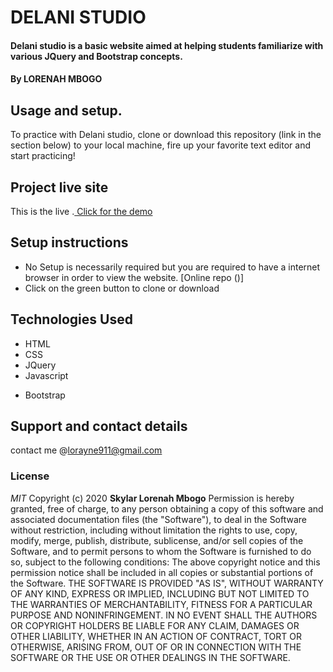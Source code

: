 # DELANI STUDIO
#### Delani studio is a basic website aimed at helping students familiarize with various JQuery and Bootstrap concepts.
#### By **LORENAH MBOGO**

## Usage and setup.
To practice with Delani studio, clone or download this repository (link in the section below) to your local machine, fire up your favorite text editor and start practicing!

## Project live site
This is the live .[ Click for the demo]()

## Setup instructions
*  No Setup is necessarily required but you are required to have a internet browser in order to view the website.  [Online repo ()]
* Click on the green button to clone or download


## Technologies Used
* HTML
* CSS
* JQuery
* Javascript
+ Bootstrap

## Support and contact details
contact me @lorayne911@gmail.com
### License
*MIT*
Copyright (c) 2020 **Skylar Lorenah Mbogo**
Permission is hereby granted, free of charge, to any person obtaining a copy of this software and associated documentation files (the "Software"), to deal in the Software without restriction, including without limitation the rights to use, copy, modify, merge, publish, distribute, sublicense, and/or sell copies of the Software, and to permit persons to whom the Software is furnished to do so, subject to the following conditions:
The above copyright notice and this permission notice shall be included in all copies or substantial portions of the Software.
THE SOFTWARE IS PROVIDED "AS IS", WITHOUT WARRANTY OF ANY KIND, EXPRESS OR IMPLIED, INCLUDING BUT NOT LIMITED TO THE WARRANTIES OF MERCHANTABILITY, FITNESS FOR A PARTICULAR PURPOSE AND NONINFRINGEMENT. IN NO EVENT SHALL THE AUTHORS OR COPYRIGHT HOLDERS BE LIABLE FOR ANY CLAIM, DAMAGES OR OTHER LIABILITY, WHETHER IN AN ACTION OF CONTRACT, TORT OR OTHERWISE, ARISING FROM, OUT OF OR IN CONNECTION WITH THE SOFTWARE OR THE USE OR OTHER DEALINGS IN THE SOFTWARE.



